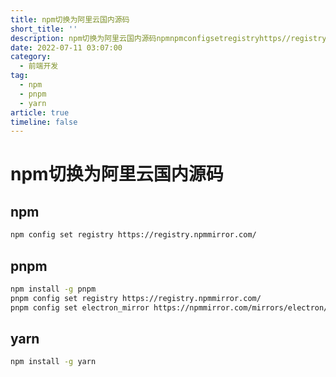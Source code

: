 ```yaml
---
title: npm切换为阿里云国内源码
short_title: ''
description: npm切换为阿里云国内源码npmnpmconfigsetregistryhttps//registrynpmmirrorcom/pnpmnpminstallgpnpmpnpmconfigsetregistryhttps//registrynpmmirrorcom/pnpmconfigsetelectron_mirrorhttps//npmmirrorcom/mirrors/electron/yarnnpminstallgyarn
date: 2022-07-11 03:07:00
category:
  - 前端开发
tag:
  - npm
  - pnpm
  - yarn
article: true
timeline: false
---
```

# npm切换为阿里云国内源码

## npm

```bash
npm config set registry https://registry.npmmirror.com/
```

## pnpm

```bash
npm install -g pnpm
pnpm config set registry https://registry.npmmirror.com/
pnpm config set electron_mirror https://npmmirror.com/mirrors/electron/
```

## yarn

```bash
npm install -g yarn
```